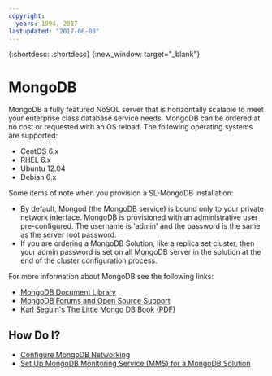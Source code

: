 ```yaml
---
copyright:
  years: 1994, 2017
lastupdated: "2017-06-08"
---
```


{:shortdesc: .shortdesc}
{:new_window: target="_blank"}


# MongoDB

MongoDB a fully featured NoSQL server that is horizontally scalable to meet your enterprise class database service needs. MongoDB can be ordered at no cost or requested with an OS reload. The following operating systems are supported:

* CentOS 6.x
* RHEL 6.x
* Ubuntu 12.04
* Debian 6.x

Some items of note when you provision a SL-MongoDB installation:

* By default, Mongod (the MongoDB service) is bound only to your private network interface.    MongoDB is provisioned with an administrative user pre-configured. The username is 'admin' and the password is the same as the server root password.
* If you are ordering a MongoDB Solution, like a replica set cluster, then your admin password is set on all MongoDB server in the solution at the end of the cluster configuration process.

For more information about MongoDB see the following links:

* [MongoDB Document Library](http://www.mongodb.org/display/DOCS/Home)
* [MongoDB Forums and Open Source Support](https://groups.google.com/forum/?fromgroups#!forum/mongodb-user)
* [Karl Seguin's The Little Mongo DB Book (PDF)](http://openmymind.net/mongodb.pdf)

## How Do I?

* [Configure MongoDB Networking](configure-mongodb-networking.html)
* [Set Up MongoDB Monitoring Service (MMS) for a MongoDB Solution](set-mongodb-monitoring-service-mms-mongodb-solution.html)
